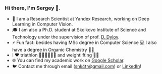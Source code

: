 ### Hi there, I'm Sergey 👋.  

- 🔭 I am a Research Scientist at Yandex Research, working on Deep Learning in Computer Vision.
- 🎓 I am also a Ph.D. student at Skolkovo Institute of Science and Technology under the supervision of prof. [D. Dylov](https://scholar.google.com/citations?user=mhhvib8AAAAJ&hl=en). 
- ⚡ Fun fact: besides having MSc degree in Computer Science 💻 I also have a degree in Organic Chemistry 👨‍🔬
- I ❤️ triathlon 🏊‍♂️🚴‍♂️🏃‍♂️ and weightlifting 🏋️‍♂️
- 🌐 You can find my academic work on [Google Scholar](https://scholar.google.com/citations?hl=en&view_op=list_works&gmla=AJsN-F7HU3CreOJHe4yUSyQRLbI4i1UM8YkMM3hLNm9xP3vvz1REOQV_2CulgRsoEbkOMX24QH9hSO7xEI8mSK2ilaXuz3TJ5g&user=765_fJYAAAAJ).
- 🐦 Contact me through email (snk4tr@gmail.com) or [LinkedIn](https://www.linkedin.com/in/sergey-kastryulin/)! 
